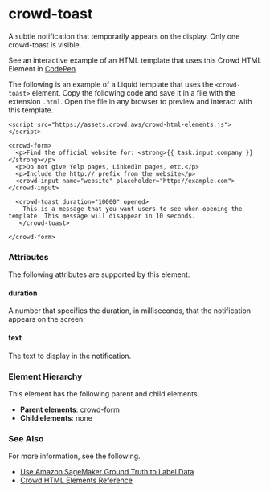 # crowd\-toast<a name="sms-ui-template-crowd-toast"></a>

A subtle notification that temporarily appears on the display\. Only one crowd\-toast is visible\.

See an interactive example of an HTML template that uses this Crowd HTML Element in [CodePen](https://codepen.io/sagemaker_crowd_html_elements/pen/ExZaBgK)\.

The following is an example of a Liquid template that uses the `<crowd-toast>` element\. Copy the following code and save it in a file with the extension `.html`\. Open the file in any browser to preview and interact with this template\. 

```
<script src="https://assets.crowd.aws/crowd-html-elements.js"></script>

<crowd-form>
  <p>Find the official website for: <strong>{{ task.input.company }}</strong></p>
  <p>Do not give Yelp pages, LinkedIn pages, etc.</p>
  <p>Include the http:// prefix from the website</p>
  <crowd-input name="website" placeholder="http://example.com"></crowd-input>

  <crowd-toast duration="10000" opened>
    This is a message that you want users to see when opening the template. This message will disappear in 10 seconds. 
   </crowd-toast>

</crowd-form>
```

### Attributes<a name="toast-attributes"></a>

The following attributes are supported by this element\.

#### duration<a name="toast-attributes-duration"></a>

A number that specifies the duration, in milliseconds, that the notification appears on the screen\.

#### text<a name="toast-attributes-text"></a>

The text to display in the notification\.

### Element Hierarchy<a name="toast-element-hierarchy"></a>

This element has the following parent and child elements\.
+ **Parent elements**: [crowd\-form](sms-ui-template-crowd-form.md)
+ **Child elements**: none

### See Also<a name="toast-see-also"></a>

For more information, see the following\.
+  [Use Amazon SageMaker Ground Truth to Label Data](sms.md) 
+ [Crowd HTML Elements Reference](sms-ui-template-reference.md)